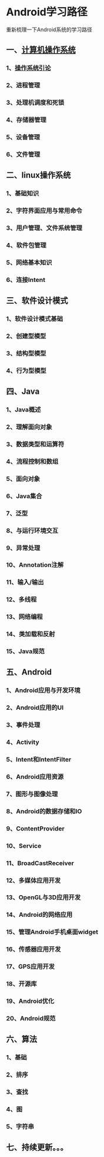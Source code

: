 # Android学习路径

重新梳理一下Android系统的学习路径


## 一、[计算机操作系统](src/OperatingSystems)

### 1、[操作系统引论](src/OperatingSystems/doc/Introduction.md)
### 2、进程管理
### 3、处理机调度和死锁
### 4、存储器管理
### 5、设备管理
### 6、文件管理


## 二、linux操作系统

### 1、基础知识
### 2、字符界面应用与常用命令
### 3、用户管理、文件系统管理
### 4、软件包管理
### 5、网络基本知识
### 6、连接Intent


## 三、软件设计模式

### 1、软件设计模式基础
### 2、创建型模型
### 3、结构型模型
### 4、行为型模型


## 四、Java

### 1、Java概述
### 2、理解面向对象
### 3、数据类型和运算符
### 4、流程控制和数组
### 5、面向对象
### 6、Java集合
### 7、泛型
### 8、与运行环境交互
### 9、异常处理
### 10、Annotation注解
### 11、输入/输出
### 12、多线程
### 13、网络编程
### 14、类加载和反射
### 15、Java规范


## 五、Android

### 1、Android应用与开发环境
### 2、Android应用的UI
### 3、事件处理
### 4、Activity
### 5、Intent和IntentFilter
### 6、Android应用资源
### 7、图形与图像处理
### 8、Android的数据存储和IO
### 9、ContentProvider
### 10、Service
### 11、BroadCastReceiver
### 12、多媒体应用开发
### 13、OpenGL与3D应用开发
### 14、Android的网络应用
### 15、管理Android手机桌面widget
### 16、传感器应用开发
### 17、GPS应用开发
### 18、开源库
### 19、Android优化
### 20、Android规范


## 六、算法

### 1、基础
### 2、排序
### 3、查找
### 4、图
### 5、字符串


## 七、持续更新。。。


